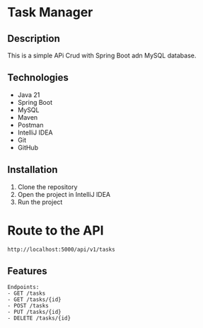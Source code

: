 # Task Manager

## Description
This is a simple APi Crud with Spring Boot adn MySQL database.

## Technologies
- Java 21
- Spring Boot
- MySQL
- Maven
- Postman
- IntelliJ IDEA
- Git
- GitHub

## Installation
1. Clone the repository
2. Open the project in IntelliJ IDEA
3. Run the project

# Route to the API
```
http://localhost:5000/api/v1/tasks
```

## Features
```
Endpoints:
- GET /tasks
- GET /tasks/{id}
- POST /tasks
- PUT /tasks/{id}
- DELETE /tasks/{id}
```
